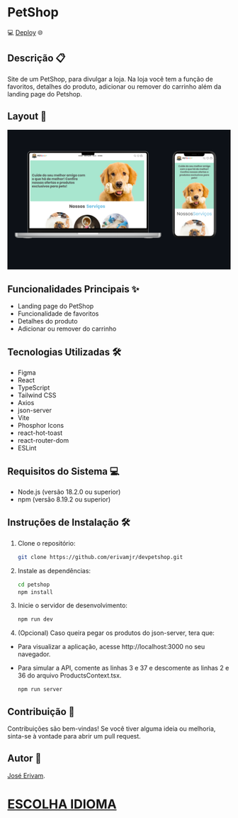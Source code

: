 # PetShop

💻 [Deploy](https://devpetshop.vercel.app/) 🌐

## Descrição 📋

Site de um PetShop, para divulgar a loja. Na loja você tem a função de favoritos, detalhes do produto, adicionar ou remover do carrinho além da landing page do Petshop.

## Layout 🎨

![Site](src/assets/README/devpetshopdark.png)

## Funcionalidades Principais ✨

- Landing page do PetShop
- Funcionalidade de favoritos
- Detalhes do produto
- Adicionar ou remover do carrinho

## Tecnologias Utilizadas 🛠️

- Figma
- React
- TypeScript
- Tailwind CSS
- Axios
- json-server
- Vite
- Phosphor Icons
- react-hot-toast
- react-router-dom
- ESLint

## Requisitos do Sistema 💻

- Node.js (versão 18.2.0 ou superior)
- npm (versão 8.19.2 ou superior)

## Instruções de Instalação 🛠️

1. Clone o repositório:

   ```bash
   git clone https://github.com/erivamjr/devpetshop.git
   ```

2. Instale as dependências:

   ```bash
   cd petshop
   npm install
   ```

3. Inicie o servidor de desenvolvimento:

   ```bash
   npm run dev
   ```

4. (Opcional) Caso queira pegar os produtos do json-server, tera que:

- Para visualizar a aplicação, acesse http://localhost:3000 no seu navegador.
- Para simular a API, comente as linhas 3 e 37 e descomente as linhas 2 e 36 do arquivo ProductsContext.tsx.

  ```bash
  npm run server
  ```

## Contribuição 🤝

Contribuições são bem-vindas! Se você tiver alguma ideia ou melhoria, sinta-se à vontade para abrir um pull request.

## Autor 👤

[José Erivam](https://www.linkedin.com/in/erivamjr/).

# [ESCOLHA IDIOMA](README.md)
